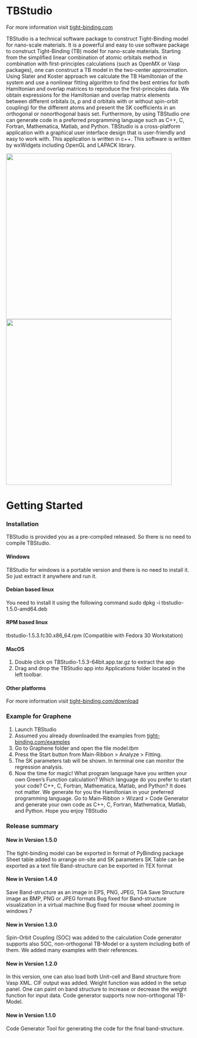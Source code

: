 TBStudio
===

For more information visit [tight-binding.com](https://tight-binding.com)

TBStudio is a technical software package to construct Tight-Binding model for nano-scale materials. It is a powerful and easy to use software package to construct Tight-Binding (TB) model for nano-scale materials. Starting from the simplified linear combination of atomic orbitals method in combination with first-principles calculations (such as OpenMX or Vasp packages), one can construct a TB model in the two-center approximation. Using Slater and Koster approach we calculate the TB Hamiltonian of the system and use a nonlinear fitting algorithm to find the best entries for both Hamiltonian and overlap matrices to reproduce the first-principles data. We obtain expressions for the Hamiltonian and overlap matrix elements between different orbitals (s, p and d orbitals with or without spin-orbit coupling) for the different atoms and present the SK coefficients in an orthogonal or nonorthogonal basis set. Furthermore, by using TBStudio one can generate code in a preferred programming language such as C++, C, Fortran, Mathematica, Matlab, and Python. TBStudio is a cross-platform application with a graphical user interface design that is user-friendly and easy to work with. This application is written in c++. This software is written by wxWidgets including OpenGL and LAPACK library.

<img src="https://tight-binding.com/wp-content/uploads/2019/09/TBStudio1-1024x550.png" width="450"/> <img src="https://tight-binding.com/wp-content/uploads/2019/09/TBStudio2-1024x550.png" width="450"/>

Getting Started
===

### Installation
TBStudio is provided you as a pre-compiled released. So there is no need to compile TBStudio.

#### Windows
TBStudio for windows is a portable version and there is no need to install it.
So just extract it anywhere and run it.

#### Debian based linux
You need to install it using the following command
sudo dpkg -i tbstudio-1.5.0-amd64.deb

#### RPM based linux
tbstudio-1.5.3.fc30.x86_64.rpm (Compatible with Fedora 30 Workstation)

#### MacOS
1. Double click on TBStudio-1.5.3-64bit.app.tar.gz to extract the app
2. Drag and drop the TBStudio app into Applications folder located in the left toolbar.

#### Other platforms
For more information visit [tight-binding.com/download](https://tight-binding.com/download)

### Example for Graphene
1. Launch TBStudio
2. Assumed you already downloaded the examples from [tight-binding.com/examples](https://tight-binding.com/examples)
3. Go to Graphene folder and open the file model.tbm
4. Press the Start button from Main-Ribbon > Analyze > Fitting.
5. The SK parameters tab will be shown. In terminal one can monitor the regression analysis.
6. Now the time for magic! What program language have you written your own Green’s Function calculation? Which language do you prefer to start your code? C++, C, Fortran, Mathematica, Matlab, and Python? It does not matter. We generate for you the Hamiltonian in your preferred programming language. Go to Main-Ribbon > Wizard > Code Generator and generate your own code as C++, C, Fortran, Mathematica, Matlab, and Python.
Hope you enjoy TBStudio

### Release summary
#### New in Version 1.5.0
The tight-binding model can be exported in format of PyBinding package
Sheet table added to arrange on-site and SK parameters
SK Table can be exported as a text file
Band-structure can be exported in TEX format

#### New in Version 1.4.0
Save Band-structure as an image in EPS, PNG, JPEG, TGA
Save Structure image as BMP, PNG or JPEG formats
Bug fixed for Band-structure visualization in a virtual machine
Bug fixed for mouse wheel zooming in windows 7

#### New in Version 1.3.0
Spin-Orbit Coupling (SOC) was added to the calculation
Code generator supports also SOC, non-orthogonal TB-Model or a system including both of them.
We added many examples with their references.

#### New in Version 1.2.0
In this version, one can also load both Unit-cell and Band structure from Vasp XML.
CIF output was added.
Weight function was added in the setup panel. One can paint on band structure to increase or decrease the weight function for input data.
Code generator supports now non-orthogonal TB-Model.

#### New in Version 1.1.0
Code Generator Tool for generating the code for the final band-structure.

